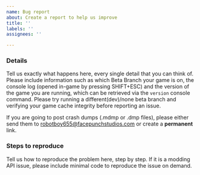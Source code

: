 ```yaml
---
name: Bug report
about: Create a report to help us improve
title: ''
labels: ''
assignees: ''

---
```


### Details
Tell us exactly what happens here, every single detail that you can think of.
Please include information such as which Beta Branch your game is on, the console log (opened in-game by pressing SHIFT+ESC) and the version of the game you are running, which can be retrieved via the `version` console command.
Please try running a different(dev)/none beta branch and verifying your game cache integrity before reporting an issue. 

If you are going to post crash dumps (.mdmp or .dmp files), please either send them to robotboy655@facepunchstudios.com or create a **permanent** link.

### Steps to reproduce
Tell us how to reproduce the problem here, step by step.
If it is a modding API issue, please include minimal code to reproduce the issue on demand.
